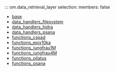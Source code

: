 ::: om.data_retrieval_layer
    selection:
      members: false

  * [base](om_data_retrieval_layer_base.md)
  * [data_handlers_filesystem](om_data_retrieval_layer_data_handlers_filesystem.md)
  * [data_handlers_hidra](om_data_retrieval_layer_data_handlers_hidra.md)
  * [data_handlers_psana](om_data_retrieval_layer_data_handlers_psana.md)
  * [functions_cspad](om_data_retrieval_layer_functions_cspad.md)
  * [functions_epix10ka](om_data_retrieval_layer_functions_epix10ka.md)
  * [functions_jungfrau1M](om_data_retrieval_layer_functions_jungfrau1M.md)
  * [functions_jungfrau4M](om_data_retrieval_layer_functions_jungfrau4M.md)
  * [functions_pilatus](om_data_retrieval_layer_functions_pilatus.md)
  * [functions_psana](om_data_retrieval_layer_functions_psana.md)

